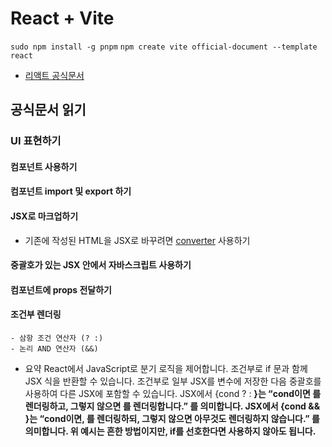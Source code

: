 # React + Vite


`sudo npm install -g pnpm`
`npm create vite official-document --template react`

- [리액트 공식문서](https://ko.react.dev/versions)

## 공식문서 읽기
### UI 표현하기
#### 컴포넌트 사용하기
#### 컴포넌트 import 및 export 하기
#### JSX로 마크업하기
- 기존에 작성된 HTML을 JSX로 바꾸려면 [converter](https://transform.tools/html-to-jsx) 사용하기
#### 중괄호가 있는 JSX 안에서 자바스크립트 사용하기
#### 컴포넌트에 props 전달하기
#### 조건부 렌더링
    - 삼항 조건 연산자 (? :)
    - 논리 AND 연산자 (&&)
- 요약
    React에서 JavaScript로 분기 로직을 제어합니다.
    조건부로 if 문과 함께 JSX 식을 반환할 수 있습니다.
    조건부로 일부 JSX를 변수에 저장한 다음 중괄호를 사용하여 다른 JSX에 포함할 수 있습니다.
    JSX에서 {cond ? <A /> : <B />}는 “cond이면 <A />를 렌더링하고, 그렇지 않으면 <B />를 렌더링합니다.” 를 의미합니다.
    JSX에서 {cond && <A />}는 “cond이면, <A />를 렌더링하되, 그렇지 않으면 아무것도 렌더링하지 않습니다.” 를 의미합니다.
    위 예시는 흔한 방법이지만, if를 선호한다면 사용하지 않아도 됩니다.

